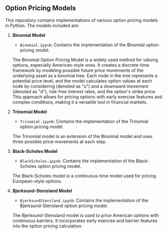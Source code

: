 ## Option Pricing Models
This repository contains implementations of various option pricing models in Python. The models included are:

1. **Binomial Model**
   - `Binomial.ipynb`: Contains the implementation of the Binomial option pricing model.

   The Binomial Option Pricing Model is a widely used method for valuing options, especially American-style ones. It creates a discrete-time framework by modeling possible future price movements of the underlying asset as a binomial tree. Each node in the tree represents a potential price level, and the model calculates option values at each node by considering (denoted as "u") and a downward movement (denoted as "d"), risk-free interest rates, and the option's strike price. This approach allows for pricing options with early exercise features and complex conditions, making it a versatile tool in financial markets.

2. **Trinomial Model**
   - `Trinomial.ipynb`: Contains the implementation of the Trinomial option pricing model.

   The Trinomial model is an extension of the Binomial model and uses three possible price movements at each step.

3. **Black-Scholes Model**
   - `BlackScholes.ipynb`: Contains the implementation of the Black-Scholes option pricing model.

   The Black-Scholes model is a continuous-time model used for pricing European-style options.

4. **Bjerksund-Stensland Model**
   - `BjerksundStensland.ipynb`: Contains the implementation of the Bjerksund-Stensland option pricing model.

   The Bjerksund-Stensland model is used to price American options with continuous barriers. It incorporates early exercise and barrier features into the option pricing calculation.





